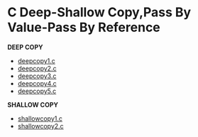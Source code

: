 # C Deep-Shallow Copy,Pass By Value-Pass By Reference
 
 **DEEP COPY**
 
 * [deepcopy1.c](deepcopy1.c)
 * [deepcopy2.c](deepcopy2.c)
 * [deepcopy3.c](deepcopy3.c)
 * [deepcopy4.c](deepcopy4.c)
 * [deepcopy5.c](deepcopy5.c)

 **SHALLOW COPY**
  
 * [shallowcopy1.c](shallowcopy1.c)
 * [shallowcopy2.c](shallowcopy2.c)
